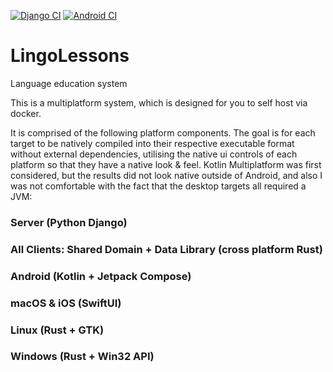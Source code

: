 [![Django CI](https://github.com/wasabinator/lingolessons/actions/workflows/django.yml/badge.svg)](https://github.com/wasabinator/lingolessons/actions/workflows/django.yml) [![Android CI](https://github.com/wasabinator/lingolessons/actions/workflows/android.yml/badge.svg)](https://github.com/wasabinator/lingolessons/actions/workflows/android.yml)

# LingoLessons
Language education system

This is a multiplatform system, which is designed for you to self host via docker. 

It is comprised of the following platform components. The goal is for each target to be natively compiled into their respective executable format without external dependencies, utilising the native ui controls of each platform so that they have a native look & feel. Kotlin Multiplatform was first considered, but the results did not look native outside of Android, and also I was not comfortable with the fact that the desktop targets all required a JVM:

### Server (Python Django)

### All Clients: Shared Domain + Data Library (cross platform Rust)
 
### Android (Kotlin + Jetpack Compose)

### macOS & iOS (SwiftUI)

### Linux (Rust + GTK)

### Windows (Rust + Win32 API)
